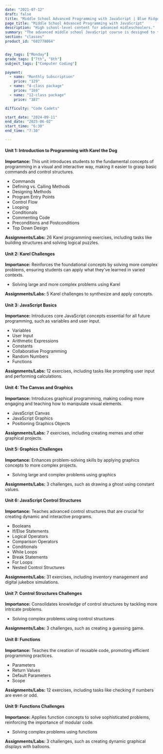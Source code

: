 ```yaml
---
date: "2021-07-12"
draft: false
title: "Middle School Advanced Programming with JavaScript | Blue Ridge Boost"
page_title: "Middle School Advanced Programming with JavaScript"
description: "High school-level content for advanced midleschoolers."
summary: "The advanced middle school JavaScript course is designed to take students with a basic understanding of programming to the next level. The curriculum focuses on enhancing logical thinking and problem-solving skills through hands-on programming practice."
section: "classes"
product_id: "682778864"


day_tags: ["Monday"]
grade_tags: ["7th", "8th"]
subject_tags: ["Computer Coding"]

payment:
  - name: "Monthly Subscription"
    price: "129"
  - name: "4-class package"
    price: "169"
  - name: "12-class package"
    price: "387"

difficulty: "Code Cadets"

start_date: "2024-09-11"
end_date: "2025-06-02"
start_time: "6:30"
end_time: "7:30"

---
```


<div class="content">
  <div class="unit">
      <h4>Unit 1: Introduction to Programming with Karel the Dog</h4>
      <p><strong>Importance:</strong> This unit introduces students to the fundamental concepts of programming in a visual and interactive way, making it easier to grasp basic commands and control structures.</p>
      <ul>
          <li>Commands</li>
          <li>Defining vs. Calling Methods</li>
          <li>Designing Methods</li>
          <li>Program Entry Points</li>
          <li>Control Flow</li>
          <li>Looping</li>
          <li>Conditionals</li>
          <li>Commenting Code</li>
          <li>Preconditions and Postconditions</li>
          <li>Top Down Design</li>
      </ul>
      <p><strong>Assignments/Labs:</strong> 26 Karel programming exercises, including tasks like building structures and solving logical puzzles.</p>
  </div>

  <div class="unit">
      <h4>Unit 2: Karel Challenges</h4>
      <p><strong>Importance:</strong> Reinforces the foundational concepts by solving more complex problems, ensuring students can apply what they've learned in varied contexts.</p>
      <ul>
          <li>Solving large and more complex problems using Karel</li>
      </ul>
      <p><strong>Assignments/Labs:</strong> 5 Karel challenges to synthesize and apply concepts.</p>
  </div>

  <div class="unit">
      <h4>Unit 3: JavaScript Basics</h4>
      <p><strong>Importance:</strong> Introduces core JavaScript concepts essential for all future programming, such as variables and user input.</p>
      <ul>
          <li>Variables</li>
          <li>User Input</li>
          <li>Arithmetic Expressions</li>
          <li>Constants</li>
          <li>Collaborative Programming</li>
          <li>Random Numbers</li>
          <li>Functions</li>
      </ul>
      <p><strong>Assignments/Labs:</strong> 12 exercises, including tasks like prompting user input and performing calculations.</p>
  </div>

  <div class="unit">
      <h4>Unit 4: The Canvas and Graphics</h4>
      <p><strong>Importance:</strong> Introduces graphical programming, making coding more engaging and teaching how to manipulate visual elements.</p>
      <ul>
          <li>JavaScript Canvas</li>
          <li>JavaScript Graphics</li>
          <li>Positioning Graphics Objects</li>
      </ul>
      <p><strong>Assignments/Labs:</strong> 7 exercises, including creating memes and other graphical projects.</p>
  </div>

  <div class="unit">
      <h4>Unit 5: Graphics Challenges</h4>
      <p><strong>Importance:</strong> Enhances problem-solving skills by applying graphics concepts to more complex projects.</p>
      <ul>
          <li>Solving large and complex problems using graphics</li>
      </ul>
      <p><strong>Assignments/Labs:</strong> 3 challenges, such as drawing a ghost using constant values.</p>
  </div>

  <div class="unit">
      <h4>Unit 6: JavaScript Control Structures</h4>
      <p><strong>Importance:</strong> Teaches advanced control structures that are crucial for creating dynamic and interactive programs.</p>
      <ul>
          <li>Booleans</li>
          <li>If/Else Statements</li>
          <li>Logical Operators</li>
          <li>Comparison Operators</li>
          <li>Conditionals</li>
          <li>While Loops</li>
          <li>Break Statements</li>
          <li>For Loops</li>
          <li>Nested Control Structures</li>
      </ul>
      <p><strong>Assignments/Labs:</strong> 31 exercises, including inventory management and digital jukebox simulations.</p>
  </div>

  <div class="unit">
      <h4>Unit 7: Control Structures Challenges</h4>
      <p><strong>Importance:</strong> Consolidates knowledge of control structures by tackling more intricate problems.</p>
      <ul>
          <li>Solving complex problems using control structures</li>
      </ul>
      <p><strong>Assignments/Labs:</strong> 3 challenges, such as creating a guessing game.</p>
  </div>

  <div class="unit">
      <h4>Unit 8: Functions</h4>
      <p><strong>Importance:</strong> Teaches the creation of reusable code, promoting efficient programming practices.</p>
      <ul>
          <li>Parameters</li>
          <li>Return Values</li>
          <li>Default Parameters</li>
          <li>Scope</li>
      </ul>
      <p><strong>Assignments/Labs:</strong> 12 exercises, including tasks like checking if numbers are even or odd.</p>
  </div>

  <div class="unit">
      <h4>Unit 9: Functions Challenges</h4>
      <p><strong>Importance:</strong> Applies function concepts to solve sophisticated problems, reinforcing the importance of modular code.</p>
      <ul>
          <li>Solving complex problems using functions</li>
      </ul>
      <p><strong>Assignments/Labs:</strong> 3 challenges, such as creating dynamic graphical displays with balloons.</p>
  </div>
</div>

